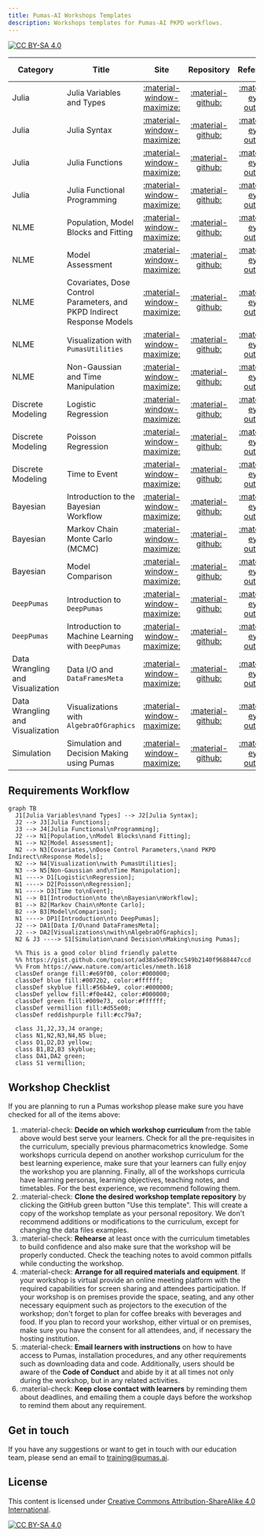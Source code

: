 ```yaml
---
title: Pumas-AI Workshops Templates
description: Workshops templates for Pumas-AI PKPD workflows.
---
```


[![CC BY-SA 4.0](https://img.shields.io/badge/License-CC%20BY--SA%204.0-lightgrey.svg)](http://creativecommons.org/licenses/by-sa/4.0/)

| Category                         | Title                                                                  |                   Site                    |            Repository            |               Reference               |           Instructor Notes            |
| -------------------------------- | ---------------------------------------------------------------------- | :---------------------------------------: | :------------------------------: | :-----------------------------------: | :-----------------------------------: |
| Julia                            | Julia Variables and Types                                              | [:material-window-maximize:](https://pumasai-labs.github.io/Julia-Workshop/) | [:material-github:](https://github.com/PumasAI-Labs/Julia-Workshop) | [:material-eye-outline:](https://pumasai-labs.github.io/Julia-Workshop/reference/) | [:material-plus-circle:](https://pumasai-labs.github.io/Julia-Workshop/instructors/) |
| Julia                            | Julia Syntax                                                           | [:material-window-maximize:](https://pumasai-labs.github.io/Julia-Workshop/) | [:material-github:](https://github.com/PumasAI-Labs/Julia-Workshop) | [:material-eye-outline:](https://pumasai-labs.github.io/Julia-Workshop/reference/) | [:material-plus-circle:](https://pumasai-labs.github.io/Julia-Workshop/instructors/) |
| Julia                            | Julia Functions                                                        | [:material-window-maximize:](https://pumasai-labs.github.io/Julia-Workshop/) | [:material-github:](https://github.com/PumasAI-Labs/Julia-Workshop) | [:material-eye-outline:](https://pumasai-labs.github.io/Julia-Workshop/reference/) | [:material-plus-circle:](https://pumasai-labs.github.io/Julia-Workshop/instructors/) |
| Julia                            | Julia Functional Programming                                           | [:material-window-maximize:](https://pumasai-labs.github.io/Julia-Workshop/) | [:material-github:](https://github.com/PumasAI-Labs/Julia-Workshop) | [:material-eye-outline:](https://pumasai-labs.github.io/Julia-Workshop/reference/) | [:material-plus-circle:](https://pumasai-labs.github.io/Julia-Workshop/instructors/) |
| NLME                             | Population, Model Blocks and Fitting                                   | [:material-window-maximize:](https://pumasai-labs.github.io/NLME-Model/) | [:material-github:](https://github.com/PumasAI-Labs/NLME-Model) | [:material-eye-outline:](https://pumasai-labs.github.io/NLME-Model/reference/) | [:material-plus-circle:](https://pumasai-labs.github.io/NLME-Model/instructors/) |
| NLME                             | Model Assessment                                                       | [:material-window-maximize:](https://pumasai-labs.github.io/NLME-Assessment/) | [:material-github:](https://github.com/PumasAI-Labs/NLME-Assessment) | [:material-eye-outline:](https://pumasai-labs.github.io/NLME-Assessment/reference/) | [:material-plus-circle:](https://pumasai-labs.github.io/NLME-Assessment/instructors/) |
| NLME                             | Covariates, Dose Control Parameters, and PKPD Indirect Response Models | [:material-window-maximize:](https://pumasai-labs.github.io/NLME-Intermediate/) | [:material-github:](https://github.com/PumasAI-Labs/NLME-Intermediate) | [:material-eye-outline:](https://pumasai-labs.github.io/NLME-Intermediate/reference/) | [:material-plus-circle:](https://pumasai-labs.github.io/NLME-Intermediate/instructors/) |
| NLME                             | Visualization with `PumasUtilities`                                    | [:material-window-maximize:](PLACEHOLDER) | [:material-github:](PLACEHOLDER) | [:material-eye-outline:](PLACEHOLDER) | [:material-plus-circle:](PLACEHOLDER) |
| NLME                             | Non-Gaussian and Time Manipulation                                     | [:material-window-maximize:](PLACEHOLDER) | [:material-github:](PLACEHOLDER) | [:material-eye-outline:](PLACEHOLDER) | [:material-plus-circle:](PLACEHOLDER) |
| Discrete Modeling                | Logistic Regression                                                    | [:material-window-maximize:](PLACEHOLDER) | [:material-github:](PLACEHOLDER) | [:material-eye-outline:](PLACEHOLDER) | [:material-plus-circle:](PLACEHOLDER) |
| Discrete Modeling                | Poisson Regression                                                     | [:material-window-maximize:](PLACEHOLDER) | [:material-github:](PLACEHOLDER) | [:material-eye-outline:](PLACEHOLDER) | [:material-plus-circle:](PLACEHOLDER) |
| Discrete Modeling                | Time to Event                                                          | [:material-window-maximize:](https://pumasai-labs.github.io/Time-to-Event/) | [:material-github:](https://github.com/PumasAI-Labs/Time-to-Event) | [:material-eye-outline:](https://pumasai-labs.github.io/Time-to-Event/reference/) | [:material-plus-circle:](https://pumasai-labs.github.io/Time-to-Event/instructors/) |
| Bayesian                         | Introduction to the Bayesian Workflow                                  | [:material-window-maximize:](PLACEHOLDER) | [:material-github:](PLACEHOLDER) | [:material-eye-outline:](PLACEHOLDER) | [:material-plus-circle:](PLACEHOLDER) |
| Bayesian                         | Markov Chain Monte Carlo (MCMC)                                        | [:material-window-maximize:](PLACEHOLDER) | [:material-github:](PLACEHOLDER) | [:material-eye-outline:](PLACEHOLDER) | [:material-plus-circle:](PLACEHOLDER) |
| Bayesian                         | Model Comparison                                                       | [:material-window-maximize:](PLACEHOLDER) | [:material-github:](PLACEHOLDER) | [:material-eye-outline:](PLACEHOLDER) | [:material-plus-circle:](PLACEHOLDER) |
| `DeepPumas`                      | Introduction to `DeepPumas`                                            | [:material-window-maximize:](PLACEHOLDER) | [:material-github:](PLACEHOLDER) | [:material-eye-outline:](PLACEHOLDER) | [:material-plus-circle:](PLACEHOLDER) |
| `DeepPumas`                      | Introduction to Machine Learning with `DeepPumas`                                            | [:material-window-maximize:](https://pumasai-labs.github.io/DeepPumas-Intro-ML/) | [:material-github:](https://github.com/PumasAI-Labs/DeepPumas-Intro-ML/) | [:material-eye-outline:](https://pumasai-labs.github.io/DeepPumas-Intro-ML/reference/) | [:material-plus-circle:](https://pumasai-labs.github.io/DeepPumas-Intro-ML/instructors/) |
| Data Wrangling and Visualization | Data I/O and `DataFramesMeta`                                          | [:material-window-maximize:](https://pumasai-labs.github.io/Data-Wrangling/) | [:material-github:](https://github.com/PumasAI-Labs/Data-Wrangling) | [:material-eye-outline:](https://pumasai-labs.github.io/Data-Wrangling/reference/) | [:material-plus-circle:](https://pumasai-labs.github.io/Data-Wrangling/instructors/) |
| Data Wrangling and Visualization | Visualizations with `AlgebraOfGraphics`                                | [:material-window-maximize:](https://pumasai-labs.github.io/Data-Visualization/) | [:material-github:](https://github.com/PumasAI-Labs/Data-Visualization) | [:material-eye-outline:](https://pumasai-labs.github.io/Data-Visualization/reference/) | [:material-plus-circle:](https://pumasai-labs.github.io/Data-Visualization/instructors/) |
| Simulation                       | Simulation and Decision Making using Pumas                              | [:material-window-maximize:](PLACEHOLDER) | [:material-github:](PLACEHOLDER) | [:material-eye-outline:](PLACEHOLDER) | [:material-plus-circle:](PLACEHOLDER) |

## Requirements Workflow

```mermaid
graph TB
  J1[Julia Variables\nand Types] --> J2[Julia Syntax];
  J2 --> J3[Julia Functions];
  J3 --> J4[Julia Functional\nProgramming];
  J2 --> N1[Population,\nModel Blocks\nand Fitting];
  N1 --> N2[Model Assessment];
  N2 --> N3[Covariates,\nDose Control Parameters,\nand PKPD Indirect\nResponse Models];
  N2 --> N4[Visualization\nwith PumasUtilities];
  N3 --> N5[Non-Gaussian and\nTime Manipulation];
  N1 ----> D1[Logistic\nRegression];
  N1 ----> D2[Poisson\nRegression];
  N1 ----> D3[Time to\nEvent];
  N1 --> B1[Introduction\nto the\nBayesian\nWorkflow];
  B1 --> B2[Markov Chain\nMonte Carlo];
  B2 --> B3[Model\nComparison];
  N1 ----> DP1[Introduction\nto DeepPumas];
  J2 --> DA1[Data I/O\nand DataFramesMeta];
  J2 --> DA2[Visualizations\nwith\nAlgebraOfGraphics];
  N2 & J3 ----> S1[Simulation\nand Decision\nMaking\nusing Pumas];

  %% This is a good color blind friendly palette
  %% https://gist.github.com/tpoisot/ad38a5ed789cc549b2140f9688447ccd
  %% From https://www.nature.com/articles/nmeth.1618
  classDef orange fill:#e69f00, color:#000000;
  classDef blue fill:#0072b2, color:#ffffff;
  classDef skyblue fill:#56b4e9, color:#000000;
  classDef yellow fill:#f0e442, color:#000000;
  classDef green fill:#009e73, color:#ffffff;
  classDef vermillion fill:#d55e00;
  classDef reddishpurple fill:#cc79a7;

  class J1,J2,J3,J4 orange;
  class N1,N2,N3,N4,N5 blue;
  class D1,D2,D3 yellow;
  class B1,B2,B3 skyblue;
  class DA1,DA2 green;
  class S1 vermillion;
```

## Workshop Checklist

If you are planning to run a Pumas workshop please make sure you have checked
for all of the items above:

1. :material-check: **Decide on which workshop curriculum** from the table above
   would best serve your learners.
   Check for all the pre-requisites in the curriculum,
   specially previous pharmacometrics knowledge.
   Some workshops curricula depend on another workshop curriculum
   for the best learning experience,
   make sure that your learners can fully enjoy the workshop you are planning.
   Finally, all of the workshops curricula have learning personas,
   learning objectives, teaching notes, and timetables.
   For the best experience, we recommend following them.
1. :material-check: **Clone the desired workshop template repository** by clicking the
   GitHub green button "Use this template".
   This will create a copy of the workshop template as your personal repository.
   We don't recommend additions or modifications to the curriculum,
   except for changing the data files examples.
1. :material-check: **Rehearse** at least once with the curriculum timetables to build confidence
   and also make sure that the workshop will be properly conducted.
   Check the teaching notes to avoid common pitfalls
   while conducting the workshop.
1. :material-check: **Arrange for all required materials and equipment**.
   If your workshop is virtual provide an online meeting platform
   with the required capabilities for screen sharing and
   attendees participation.
   If your workshop is on premises provide the space, seating,
   and any other necessary equipment such as projectors
   to the execution of the workshop;
   don't forget to plan for coffee breaks with beverages and food.
   If you plan to record your workshop, either virtual or on premises,
   make sure you have the consent for all attendees, and,
   if necessary the hosting institution.
1. :material-check: **Email learners with instructions** on how to have access to Pumas,
   installation procedures, and any other requirements such as
   downloading data and code.
   Additionally, users should be aware of the **Code of Conduct**
   and abide by it at all times not only during the workshop,
   but in any related activities.
1. :material-check: **Keep close contact with learners** by reminding them about deadlines,
   and emailing them a couple days before the workshop to remind them
   about any requirement.

## Get in touch

If you have any suggestions or want to get in touch with our education team,
please send an email to <training@pumas.ai>.

## License

This content is licensed under [Creative Commons Attribution-ShareAlike 4.0 International](http://creativecommons.org/licenses/by-sa/4.0/).

[![CC BY-SA 4.0](https://licensebuttons.net/l/by-sa/4.0/88x31.png)](http://creativecommons.org/licenses/by-sa/4.0/)
